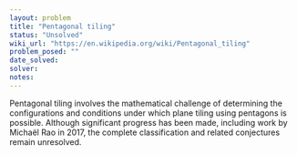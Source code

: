 ```yaml
---
layout: problem
title: "Pentagonal tiling"
status: "Unsolved"
wiki_url: "https://en.wikipedia.org/wiki/Pentagonal_tiling"
problem_posed: ""
date_solved:
solver:
notes:
---
```

Pentagonal tiling involves the mathematical challenge of determining the configurations and conditions under which plane tiling using pentagons is possible. Although significant progress has been made, including work by Michaël Rao in 2017, the complete classification and related conjectures remain unresolved.
